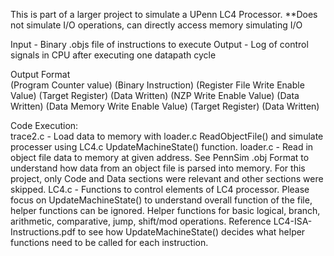 This is part of a larger project to simulate a UPenn LC4 Processor. 
**Does not simulate I/O operations, can directly access memory simulating I/O

Input - Binary .objs file of instructions to execute
Output - Log of control signals in CPU after executing one datapath cycle

Output Format   
(Program Counter value) (Binary Instruction) (Register File Write Enable Value) (Target Register) (Data Written) (NZP Write Enable Value) (Data Written) (Data Memory Write Enable Value) (Target Register) (Data Written)   
  
Code Execution:   
trace2.c - Load data to memory with loader.c ReadObjectFile() and simulate processer using LC4.c UpdateMachineState() function. 
loader.c - Read in object file data to memory at given address. See PennSim .obj Format to understand how data from an object file is parsed into memory. For this project, only Code and Data sections were relevant and other sections were skipped. 
LC4.c - Functions to control elements of LC4 processor. Please focus on UpdateMachineState() to understand overall function of the file, helper functions can be ignored. Helper functions for basic logical, branch, arithmetic, comparative, jump, shift/mod operations. Reference LC4-ISA-Instructions.pdf to see how UpdateMachineState() decides what helper functions need to be called for each instruction.       

